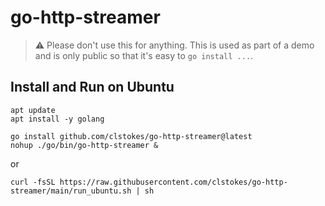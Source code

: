 # go-http-streamer

> :warning: Please don't use this for anything.
This is used as part of a demo and is only public so that it's easy to `go install ...`.

## Install and Run on Ubuntu

```shell
apt update
apt install -y golang

go install github.com/clstokes/go-http-streamer@latest
nohup ./go/bin/go-http-streamer &
```

or

```shell
curl -fsSL https://raw.githubusercontent.com/clstokes/go-http-streamer/main/run_ubuntu.sh | sh
```
